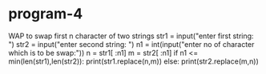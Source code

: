 # program-4
WAP to swap first n character of two strings 
str1 = input("enter first string: ")
str2 = input("enter second string: ")
n1 = int(input("enter no of character which is to be swap:"))
n = str1[ :n1]
m = str2[ :n1]
if n1 <= min(len(str1),len(str2)):
print(str1.replace(n,m))
else:
print(str2.replace(m,n))
